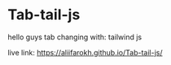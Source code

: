 # Tab-tail-js

hello guys
tab changing with: tailwind js

live link: https://aliifarokh.github.io/Tab-tail-js/
